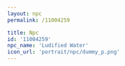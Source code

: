 ```yaml
---
layout: npc
permalink: /11004259

title: Npc
id: '11004259'
npc_name: 'Ludified Water'
icon_url: 'portrait/npc/dummy_p.png'
---
```

